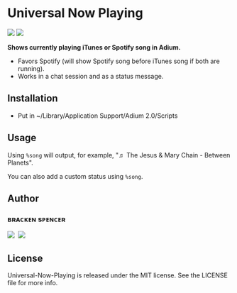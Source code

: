 Universal Now Playing
=====================
[![](https://img.shields.io/badge/platform-macOS-lightgrey.svg)](http://www.apple.com/macos/)
[![](https://img.shields.io/badge/Maintained-No-red.svg)]()

**Shows currently playing iTunes or Spotify song in Adium.**

* Favors Spotify (will show Spotify song before iTunes song if both are running).
* Works in a chat session and as a status message.

## Installation

* Put in ~/Library/Application Support/Adium 2.0/Scripts

## Usage

Using `%song` will output, for example, "♬ The Jesus & Mary Chain - Between Planets".

You can also add a custom status using `%song`.

## Author

### **ʙʀᴀᴄᴋᴇɴ sᴘᴇɴᴄᴇʀ**<br />
[![](https://cdn3.iconfinder.com/data/icons/free-social-icons/67/github_square_black-48.png)](http://github.com/brackendev/)
&nbsp;[![](https://cdn3.iconfinder.com/data/icons/free-social-icons/67/linkedin_square_black-48.png)](https://www.linkedin.com/in/brackenspencer/)

## License

Universal-Now-Playing is released under the MIT license. See the LICENSE file for more info.
